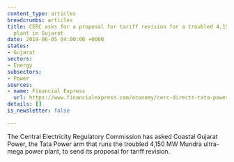 ```yaml
---
content_type: articles
breadcrumbs: articles
title: CERC asks for a proposal for tariff revision for a troubled 4,150 MW power
  plant in Gujarat
date: 2019-06-05 04:00:00 +0000
states:
- Gujarat
sectors:
- Energy
subsectors:
- Power
sources:
- name: Financial Express
  url: https://www.financialexpress.com/economy/cerc-directs-tata-power-arm-to-get-discoms-consent-for-mundra-ppa-revision/1592978/
details: []
is_newsletter: false

---
```

The Central Electricity Regulatory Commission has asked Coastal Gujarat Power, the Tata Power arm that runs the troubled 4,150 MW Mundra ultra-mega power plant, to send its proposal for tariff revision.
